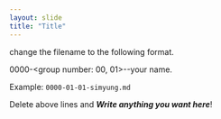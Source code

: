 ```yaml
---
layout: slide
title: "Title"
---
```


change the filename to the following format.

0000-<group number: 00, 01>-<member number>-your name.

Example: `0000-01-01-simyung.md`

Delete above lines and ***Write anything you want here***!
